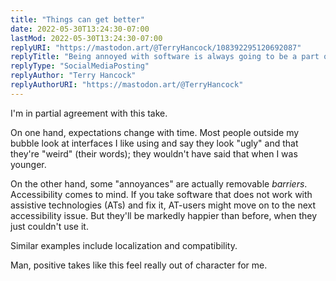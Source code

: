 ```yaml
---
title: "Things can get better"
date: 2022-05-30T13:24:30-07:00
lastMod: 2022-05-30T13:24:30-07:00
replyURI: "https://mastodon.art/@TerryHancock/108392295120692087"
replyTitle: "Being annoyed with software is always going to be a part of the experience"
replyType: "SocialMediaPosting"
replyAuthor: "Terry Hancock"
replyAuthorURI: "https://mastodon.art/@TerryHancock"
---
```

I'm in partial agreement with this take.

On one hand, expectations change with time. Most people outside my bubble look at interfaces I like using and say they look "ugly" and that they're "weird" (their words); they wouldn't have said that when I was younger.

On the other hand, some "annoyances" are actually removable _barriers_. Accessibility comes to mind. If you take software that does not work with assistive technologies (ATs) and fix it, AT-users might move on to the next accessibility issue. But they'll be markedly happier than before, when they just couldn't use it.

Similar examples include localization and compatibility.

Man, positive takes like this feel really out of character for me.

